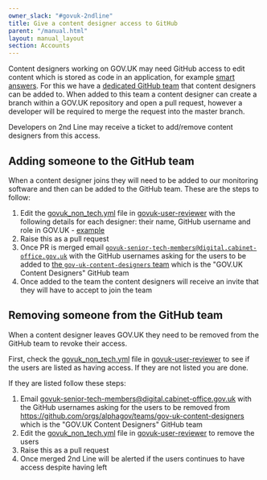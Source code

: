 ```yaml
---
owner_slack: "#govuk-2ndline"
title: Give a content designer access to GitHub
parent: "/manual.html"
layout: manual_layout
section: Accounts
---
```


Content designers working on GOV.UK may need GitHub access to edit content
which is stored as code in an application, for example
[smart answers][smart-answers-github]. For this we have a
[dedicated GitHub team][github-team] that content designers can be added to.
When added to this team a content designer can create a branch within a GOV.UK
repository and open a pull request, however a developer will be required to
merge the request into the master branch.

Developers on 2nd Line may receive a ticket to add/remove content designers
from this access.

## Adding someone to the GitHub team

When a content designer joins they will need to be added to our monitoring
software and then can be added to the GitHub team. These are the steps to
follow:

1. Edit the [govuk_non_tech.yml][] file in [govuk-user-reviewer][] with the
   following details for each designer: their name, GitHub username and role in
   GOV.UK - [example][user-example]
1. Raise this as a pull request
1. Once PR is merged email
   [`govuk-senior-tech-members@digital.cabinet-office.gov.uk`](mailto:govuk-senior-tech-members@digital.cabinet-office.gov.uk)
   with the GitHub usernames asking for the users to be added to [the `gov-uk-content-designers` team][github-team]
   which is the "GOV.UK Content Designers" GitHub team
1. Once added to the team the content designers will receive an invite that
   they will have to accept to join the team

## Removing someone from the GitHub team

When a content designer leaves GOV.UK they need to be removed from the GitHub
team to revoke their access.

First, check the [govuk_non_tech.yml][] file in [govuk-user-reviewer][] to see
if the users are listed as having access. If they are not listed you are done.

If they are listed follow these steps:

1. Email govuk-senior-tech-members@digital.cabinet-office.gov.uk
   with the GitHub usernames asking for the users to be removed from
   <https://github.com/orgs/alphagov/teams/gov-uk-content-designers>
   which is the "GOV.UK Content Designers" GitHub team
1. Edit the [govuk_non_tech.yml][] file in [govuk-user-reviewer][] to remove
   the users
1. Raise this as a pull request
1. Once merged 2nd Line will be alerted if the users continues to have
   access despite having left

[smart-answers-github]: https://github.com/alphagov/smart-answers
[github-team]: https://github.com/orgs/alphagov/teams/gov-uk-content-designers
[govuk_non_tech.yml]: https://github.com/alphagov/govuk-user-reviewer/blob/master/config/govuk_non_tech.yml
[govuk-user-reviewer]: https://github.com/alphagov/govuk-user-reviewer
[user-example]: https://github.com/alphagov/govuk-user-reviewer/commit/24fc52955ce1247966b6d2069028ff4189915fe1
